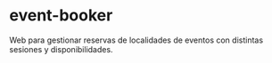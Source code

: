 # event-booker
Web para gestionar reservas de localidades de eventos con distintas sesiones y disponibilidades. 
